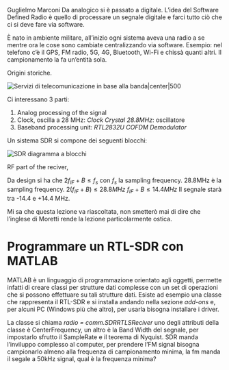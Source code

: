 Guglielmo Marconi
Da analogico si è passato a digitale.
L’idea del Software Defined Radio è quello di processare un segnale digitale e farci tutto ciò che ci si deve fare via software. 

È nato in ambiente militare, all’inizio ogni sistema aveva una radio a se mentre ora le cose sono cambiate centralizzando via software.
Esempio: nel telefono c’è il GPS, FM radio, 5G, 4G, Bluetooth, Wi-Fi e chissà quanti altri.
Il campionamento la fa un’entità sola. 

Origini storiche.

![Servizi di telecomunicazione in base alla banda|center|500](https://digitalregulation.org/wp-content/uploads/word-image-141.png)

Ci interessano 3 parti: 
1. Analog processing of the signal 
2. Clock, oscilla a 28 MHz: *Clock Crystal 28.8MHz*: oscillatore
3. Baseband processing unit: *RTL2832U COFDM Demodulator*

Un sistema SDR si compone dei seguenti blocchi: 

![SDR diagramma a blocchi](https://www.researchgate.net/profile/Stephen-Ugwuanyi/publication/328164022/figure/fig1/AS:701214731796481@1544194028671/Simple-SDR-Architecture.ppm)

RF part of the reciver,

Da design si ha che $2f_{IF} + B \le f_s$ con $f_s$ la sampling frequency. 
28.8MHz è la sampling frequency.
$2(f_{IF} + B) \le 28.8 MHz$
$f_{IF} + B \le 14.4 MHz$
Il segnale starà tra -14.4 e +14.4 MHz. 

Mi sa che questa lezione va riascoltata, non smetterò mai di dire che l’inglese di Moretti rende la lezione particolarmente ostica. 

# Programmare un RTL-SDR con MATLAB

MATLAB è un linguaggio di programmazione orientato agli oggetti, permette infatti di creare classi per strutture dati complesse con un set di operazioni che si possono effettuare su tali strutture dati. 
Esiste ad esempio una classe che rappresenta il RTL-SDR e si installa andando nella sezione *add-ons* e, per alcuni PC (Windows più che altro), per usarla bisogna installare i driver. 

La classe si chiama *radio = comm.SDRRTLSReciver*
uno degli attributi della classe è CenterFrequency, un altro è la Band Width del segnale, per impostarlo sfrutto il SampleRate e il teorema di Nyquist. 
SDR manda l’inviluppo complesso al computer, per prendere l’FM signal bisogna campionarlo almeno alla frequenza di campionamento minima, la fm manda il segale a 50kHz signal, qual è la frequenza minima? 